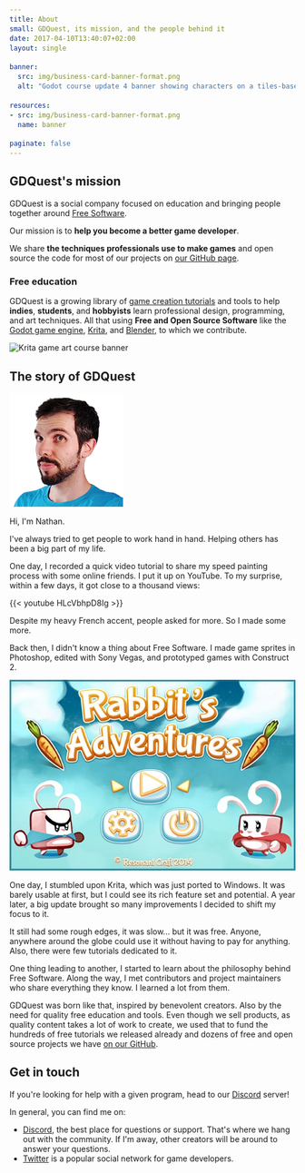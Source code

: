 ```yaml
---
title: About
small: GDQuest, its mission, and the people behind it
date: 2017-04-10T13:40:07+02:00
layout: single

banner:
  src: img/business-card-banner-format.png
  alt: "Godot course update 4 banner showing characters on a tiles-based map"

resources:
- src: img/business-card-banner-format.png
  name: banner

paginate: false
---
```


## GDQuest's mission

GDQuest is a social company focused on education and bringing people together around [Free Software](https://en.wikipedia.org/wiki/Free_software).

Our mission is to **help you become a better game developer**.

We share **the techniques professionals use to make games** and open source the code for most of our projects on [our GitHub page](https://github.com/GDQuest/).

### Free education

GDQuest is a growing library of [game creation tutorials](/tutorial) and tools to help **indies**, **students**, and **hobbyists** learn professional design, programming, and art techniques. All that using **Free and Open Source Software** like the [Godot game engine](https://godotengine.org/), [Krita](https://krita.org/en/), and [Blender](https://www.blender.org/), to which we contribute.

![Krita game art course banner](/krita/game-art-quest/painterly-game-art-banner.jpg)

## The story of GDQuest

![Nathan, GDQuest founder](./img/nathan.png)

Hi, I'm Nathan.

I've always tried to get people to work hand in hand. Helping others has been a big part of my life.

One day, I recorded a quick video tutorial to share my speed painting process with some online friends. I put it up on YouTube. To my surprise, within a few days, it got close to a thousand views:

{{< youtube HLcVbhpD8Ig >}}

Despite my heavy French accent, people asked for more. So I made some more.

Back then, I didn't know a thing about Free Software. I made game sprites in Photoshop, edited with Sony Vegas, and prototyped games with Construct 2.

![Rabbit Adventures screenshot](./img/rabbit-adventures-resonant-craft.jpg)

One day, I stumbled upon Krita, which was just ported to Windows. It was barely usable at first, but I could see its rich feature set and potential. A year later, a big update brought so many improvements I decided to shift my focus to it.

It still had some rough edges, it was slow... but it was free. Anyone, anywhere around the globe could use it without having to pay for anything. Also, there were few tutorials dedicated to it.

One thing leading to another, I started to learn about the philosophy behind Free Software. Along the way, I met contributors and project maintainers who share everything they know. I learned a lot from them.

GDQuest was born like that, inspired by benevolent creators. Also by the need for quality free education and tools. Even though we sell products, as quality content takes a lot of work to create, we used that to fund the hundreds of free tutorials we released already and dozens of free and open source projects we have [on our GitHub](https://github.com/GDQuest).

## Get in touch

If you're looking for help with a given program, head to our [Discord](https://discord.gg/KVaCsSP) server!

In general, you can find me on:

- [Discord](https://discord.gg/KVaCsSP), the best place for questions or support. That's where we hang out with the community. If I'm away, other creators will be around to answer your questions.
- [Twitter](https://twitter.com/NathanGDQuest) is a popular social network for game developers.
